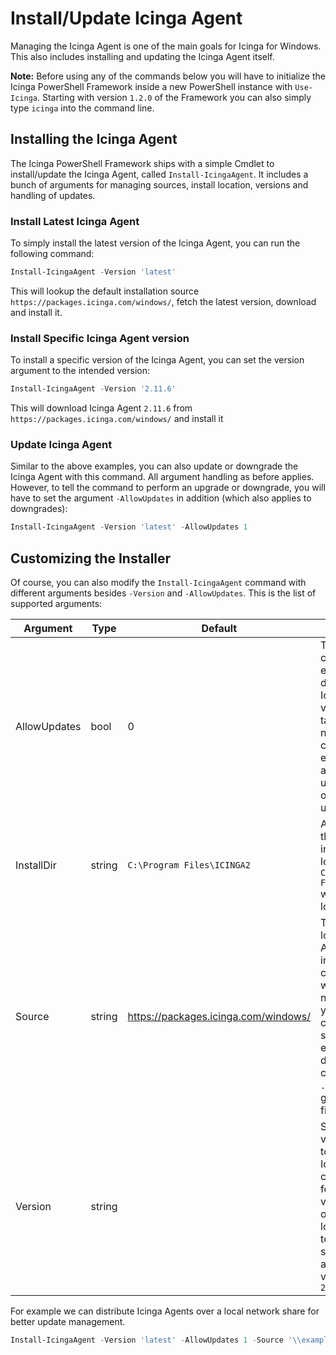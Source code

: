 # Install/Update Icinga Agent

Managing the Icinga Agent is one of the main goals for Icinga for Windows. This also includes installing and updating the Icinga Agent itself.

**Note:** Before using any of the commands below you will have to initialize the Icinga PowerShell Framework inside a new PowerShell instance with `Use-Icinga`. Starting with version `1.2.0` of the Framework you can also simply type `icinga` into the command line.

## Installing the Icinga Agent

The Icinga PowerShell Framework ships with a simple Cmdlet to install/update the Icinga Agent, called `Install-IcingaAgent`. It includes a bunch of arguments for managing sources, install location, versions and handling of updates.

### Install Latest Icinga Agent

To simply install the latest version of the Icinga Agent, you can run the following command:

```powershell
Install-IcingaAgent -Version 'latest'
```

This will lookup the default installation source `https://packages.icinga.com/windows/`, fetch the latest version, download and install it.

### Install Specific Icinga Agent version

To install a specific version of the Icinga Agent, you can set the version argument to the intended version:

```powershell
Install-IcingaAgent -Version '2.11.6'
```

This will download Icinga Agent `2.11.6` from `https://packages.icinga.com/windows/` and install it

### Update Icinga Agent

Similar to the above examples, you can also update or downgrade the Icinga Agent with this command. All argument handling as before applies. However, to tell the command to perform an upgrade or downgrade, you will have to set the argument `-AllowUpdates` in addition (which also applies to downgrades):

```powershell
Install-IcingaAgent -Version 'latest' -AllowUpdates 1
```

## Customizing the Installer

Of course, you can also modify the `Install-IcingaAgent` command with different arguments besides `-Version` and `-AllowUpdates`. This is the list of supported arguments:

| Argument      | Type   | Default                              | Description |
| ---           | ---    | ---                                  | ---         |
| AllowUpdates | bool   | 0                                    | Tells the command to either upgrade or downgrade the Icinga Agent version if the target version is not matching the current one. Has either to be `0` (not allowing up-/downgrades) or `1` (allow up/downgrades) |
| InstallDir   | string |`C:\Program Files\ICINGA2`            | Allows to override the default installation location `C:\Program Files\ICINGA2` with a custom location |
| Source       | string | https://packages.icinga.com/windows/ | The location to lookup for Icinga Agent `.msi` installers. This can either be a web, local or network share. If you define a custom web share, please ensure that the directory containing the `.msi` packages is granted to list it's file content |
| Version      | string |                                      | Specify the version you want to install for the Icinga Agent. You can use `latest` to fetch the latest version available on the specified location, `snapshot` to fetch a snapshot version and a specific version like `2.11.6` |

For example we can distribute Icinga Agents over a local network share for better update management.

```powershell
Install-IcingaAgent -Version 'latest' -AllowUpdates 1 -Source '\\example.com\icinga\icingaagent\'
```

